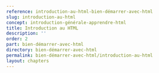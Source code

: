 ```yaml
---
reference: introduction-au-html-bien-démarrer-avec-html
slug: introduction-au-html
concept: introduction-générale-apprendre-html
title: Introduction au HTML
description: ''
order: 2
part: bien-démarrer-avec-html
directory: bien-démarrer-avec-html
permalink: bien-démarrer-avec-html/introduction-au-html
layout: chapters
---
```


